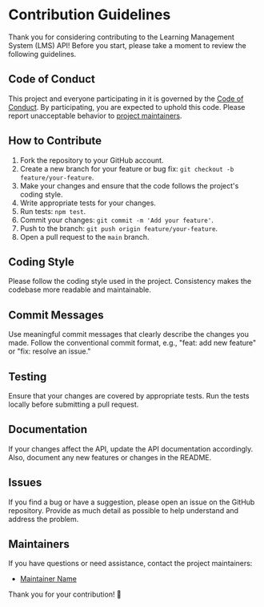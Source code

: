 # Contribution Guidelines

Thank you for considering contributing to the Learning Management System (LMS) API! Before you start, please take a moment to review the following guidelines.

## Code of Conduct

This project and everyone participating in it is governed by the [Code of Conduct](CODE_OF_CONDUCT.md). By participating, you are expected to uphold this code. Please report unacceptable behavior to [project maintainers](#maintainers).

## How to Contribute

1. Fork the repository to your GitHub account.
2. Create a new branch for your feature or bug fix: `git checkout -b feature/your-feature`.
3. Make your changes and ensure that the code follows the project's coding style.
4. Write appropriate tests for your changes.
5. Run tests: `npm test`.
6. Commit your changes: `git commit -m 'Add your feature'`.
7. Push to the branch: `git push origin feature/your-feature`.
8. Open a pull request to the `main` branch.

## Coding Style

Please follow the coding style used in the project. Consistency makes the codebase more readable and maintainable.

## Commit Messages

Use meaningful commit messages that clearly describe the changes you made. Follow the conventional commit format, e.g., "feat: add new feature" or "fix: resolve an issue."

## Testing

Ensure that your changes are covered by appropriate tests. Run the tests locally before submitting a pull request.

## Documentation

If your changes affect the API, update the API documentation accordingly. Also, document any new features or changes in the README.

## Issues

If you find a bug or have a suggestion, please open an issue on the GitHub repository. Provide as much detail as possible to help understand and address the problem.

## Maintainers

If you have questions or need assistance, contact the project maintainers:

- [Maintainer Name](mailto:ibroraheem95@gmail.com)

Thank you for your contribution! 🚀